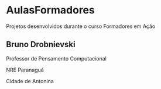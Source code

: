 # AulasFormadores
Projetos desenvolvidos durante o curso Formadores em Ação

## Bruno Drobnievski

Professor de Pensamento Computacional

NRE Paranaguá

Cidade de Antonina
